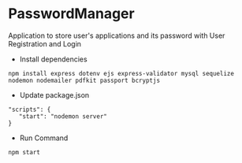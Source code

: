 # PasswordManager

Application to store user's applications and its password with User Registration and Login

* Install dependencies

`npm install express dotenv ejs express-validator mysql sequelize nodemon nodemailer pdfkit passport bcryptjs`

* Update package.json

```
"scripts": {
   "start": "nodemon server"
}
```

* Run Command

`npm start`
